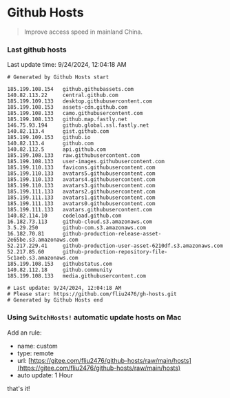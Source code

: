 # Github Hosts

> Improve access speed in mainland China.

### Last github hosts

Last update time: 9/24/2024, 12:04:18 AM

```base
# Generated by Github Hosts start 

185.199.108.154   github.githubassets.com
140.82.113.22     central.github.com
185.199.109.133   desktop.githubusercontent.com
185.199.108.153   assets-cdn.github.com
185.199.108.133   camo.githubusercontent.com
185.199.108.133   github.map.fastly.net
146.75.93.194     github.global.ssl.fastly.net
140.82.113.4      gist.github.com
185.199.109.153   github.io
140.82.113.4      github.com
140.82.112.5      api.github.com
185.199.108.133   raw.githubusercontent.com
185.199.108.133   user-images.githubusercontent.com
185.199.110.133   favicons.githubusercontent.com
185.199.110.133   avatars5.githubusercontent.com
185.199.110.133   avatars4.githubusercontent.com
185.199.110.133   avatars3.githubusercontent.com
185.199.111.133   avatars2.githubusercontent.com
185.199.111.133   avatars1.githubusercontent.com
185.199.111.133   avatars0.githubusercontent.com
185.199.111.133   avatars.githubusercontent.com
140.82.114.10     codeload.github.com
16.182.73.113     github-cloud.s3.amazonaws.com
3.5.29.250        github-com.s3.amazonaws.com
16.182.70.81      github-production-release-asset-2e65be.s3.amazonaws.com
52.217.229.41     github-production-user-asset-6210df.s3.amazonaws.com
52.217.85.60      github-production-repository-file-5c1aeb.s3.amazonaws.com
185.199.108.153   githubstatus.com
140.82.112.18     github.community
185.199.108.133   media.githubusercontent.com

# Last update: 9/24/2024, 12:04:18 AM
# Please star: https://github.com/fliu2476/gh-hosts.git
# Generated by Github Hosts end
```

### Using `SwitchHosts!` automatic update hosts on Mac
Add an rule:
- name: custom
- type: remote
- url: [https://gitee.com/fliu2476/github-hosts/raw/main/hosts](https://gitee.com/fliu2476/github-hosts/raw/main/hosts)
- auto update: 1 Hour

that's it!

